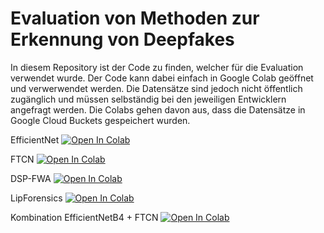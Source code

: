 # Evaluation von Methoden zur Erkennung von Deepfakes
In diesem Repository ist der Code zu finden, welcher für die Evaluation verwendet wurde.
Der Code kann dabei einfach in Google Colab geöffnet und verwerwendet werden.
Die Datensätze sind jedoch nicht öffentlich zugänglich und müssen selbständig bei den jeweiligen Entwicklern angefragt werden.
Die Colabs gehen davon aus, dass die Datensätze in Google Cloud Buckets gespeichert wurden.

EfficientNet [![Open In Colab](https://colab.research.google.com/assets/colab-badge.svg)](https://colab.research.google.com/github/TINF-DeepfakeEvaluierung/Evaluation-von-Methoden-zur-Erkennung-von-Deepfakes/blob/main/EfficientNet.ipynb)

FTCN [![Open In Colab](https://colab.research.google.com/assets/colab-badge.svg)](https://colab.research.google.com/github/TINF-DeepfakeEvaluierung/Evaluation-von-Methoden-zur-Erkennung-von-Deepfakes/blob/main/FTCN.ipynb)

DSP-FWA [![Open In Colab](https://colab.research.google.com/assets/colab-badge.svg)](https://colab.research.google.com/github/TINF-DeepfakeEvaluierung/Evaluation-von-Methoden-zur-Erkennung-von-Deepfakes/blob/main/DSP_FWA.ipynb)

LipForensics [![Open In Colab](https://colab.research.google.com/assets/colab-badge.svg)](https://colab.research.google.com/github/TINF-DeepfakeEvaluierung/Evaluation-von-Methoden-zur-Erkennung-von-Deepfakes/blob/main/LipForensic.ipynb)

Kombination EfficientNetB4 + FTCN [![Open In Colab](https://colab.research.google.com/assets/colab-badge.svg)](https://colab.research.google.com/github/TINF-DeepfakeEvaluierung/Evaluation-von-Methoden-zur-Erkennung-von-Deepfakes/blob/main/EfficientNet%2BFTCN.ipynb)
